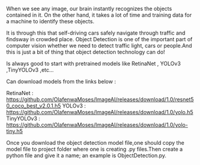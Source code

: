 When we see any image, our brain instantly recognizes the objects contained in it. On the other hand, it takes a lot of time and training data for a machine to identify these objects. 

It is through this that self-driving cars safely navigate through traffic and findsway in crowded place.
Object Detection is one of the important part of computer vision whether we need to detect traffic light, cars or people.And this is just a bit of thing that object detection technology can do!

Is always good to start with pretrained models like RetinaNet , YOLOv3 ,TinyYOLOv3 ,etc...

Can download models from the links below : 

RetinaNet : https://github.com/OlafenwaMoses/ImageAI/releases/download/1.0/resnet50_coco_best_v2.0.1.h5
YOLOv3 : https://github.com/OlafenwaMoses/ImageAI/releases/download/1.0/yolo.h5
TinyYOLOv3 : https://github.com/OlafenwaMoses/ImageAI/releases/download/1.0/yolo-tiny.h5

Once you download the object detection model file,one should copy the model file to project folder where one is creating .py files.Then create a python file and give it a name; an example is ObjectDetection.py. 
